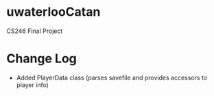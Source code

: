 # uwaterlooCatan
CS246 Final Project

# Change Log
 - Added PlayerData class (parses savefile and provides accessors to player info)
